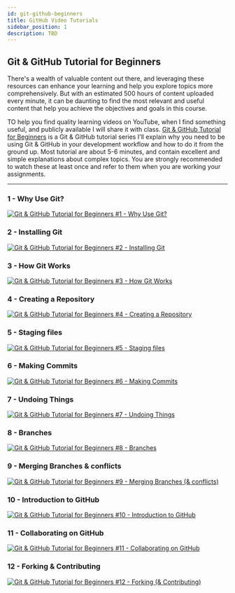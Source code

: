 ```yaml
---
id: git-github-beginners
title: GitHub Video Tutorials
sidebar_position: 1
description: TBD
---
```


## Git & GitHub Tutorial for Beginners

There's a wealth of valuable content out there, and leveraging these resources can enhance your learning and help you explore topics more comprehensively. But with an estimated 500 hours of content uploaded every minute, it can be daunting to find the most relevant and useful content that help you achieve the objectives and goals in this course.

TO help you find quality learning videos on YouTube, when I find something useful, and publicly available I will share it with class. [Git & GitHub Tutorial for Beginners](https://www.youtube.com/playlist?list=PL4cUxeGkcC9goXbgTDQ0n_4TBzOO0ocPR) is a Git & GitHub tutorial series I'll explain why you need to be using Git & GitHub in your development workflow and how to do it from the ground up. Most tutorial are about 5-6 minutes, and contain excellent and simple explanations about complex topics. You are strongly recommended to watch these at least once and refer to them when you are working your assignments.

---

### 1 - Why Use Git?

[![Git & GitHub Tutorial for Beginners #1 - Why Use Git?](https://img.youtube.com/vi/3RjQznt-8kE/0.jpg)](https://www.youtube.com/watch?v=3RjQznt-8kE)

### 2 - Installing Git

[![Git & GitHub Tutorial for Beginners #2 - Installing Git](https://img.youtube.com/vi/MFtsLRphqDM/0.jpg)](https://www.youtube.com/watch?v=MFtsLRphqDM)

### 3 - How Git Works

[![Git & GitHub Tutorial for Beginners #3 - How Git Works](https://img.youtube.com/vi/iNP_KmOFqXs/0.jpg)](https://www.youtube.com/watch?v=iNP_KmOFqXs)

### 4 - Creating a Repository

[![Git & GitHub Tutorial for Beginners #4 - Creating a Repository](https://img.youtube.com/vi/v0Ch3yWQ-Zc/0.jpg)](https://www.youtube.com/watch?v=v0Ch3yWQ-Zc)

### 5 - Staging files

[![Git & GitHub Tutorial for Beginners #5 - Staging files](https://img.youtube.com/vi/KngvG8WzYLU/0.jpg)](https://www.youtube.com/watch?v=KngvG8WzYLU)

### 6 - Making Commits

[![Git & GitHub Tutorial for Beginners #6 - Making Commits](https://img.youtube.com/vi/Fhgga2s_RmM/0.jpg)](https://www.youtube.com/watch?v=Fhgga2s_RmM)

### 7 - Undoing Things

[![Git & GitHub Tutorial for Beginners #7 - Undoing Things](https://img.youtube.com/vi/RIYrfkZjWmA/0.jpg)](https://www.youtube.com/watch?v=RIYrfkZjWmA)

### 8 - Branches

[![Git & GitHub Tutorial for Beginners #8 - Branches](https://img.youtube.com/vi/QV0kVNvkMxc/0.jpg)](https://www.youtube.com/watch?v=QV0kVNvkMxc)

### 9 - Merging Branches & conflicts

[![Git & GitHub Tutorial for Beginners #9 - Merging Branches (& conflicts)](https://img.youtube.com/vi/XX-Kct0PfFc/0.jpg)](https://www.youtube.com/watch?v=XX-Kct0PfFc)

### 10 - Introduction to GitHub

[![Git & GitHub Tutorial for Beginners #10 - Introduction to GitHub](https://img.youtube.com/vi/fQLK8Ib_SKk/0.jpg)](https://www.youtube.com/watch?v=fQLK8Ib_SKk)

### 11 - Collaborating on GitHub

[![Git & GitHub Tutorial for Beginners #11 - Collaborating on GitHub](https://img.youtube.com/vi/MnUd31TvBoU/0.jpg)](https://www.youtube.com/watch?v=MnUd31TvBoU)

### 12 - Forking & Contributing

[![Git & GitHub Tutorial for Beginners #12 - Forking (& Contributing)](https://img.youtube.com/vi/HbSjyU2vf6Y/0.jpg)](https://www.youtube.com/watch?v=HbSjyU2vf6Y)
